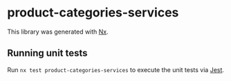 # product-categories-services

This library was generated with [Nx](https://nx.dev).

## Running unit tests

Run `nx test product-categories-services` to execute the unit tests via [Jest](https://jestjs.io).
